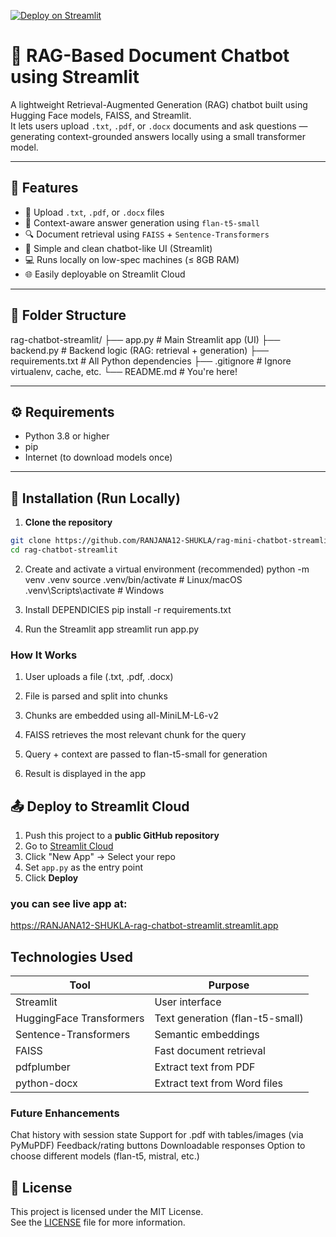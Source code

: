 [![Deploy on Streamlit](https://static.streamlit.io/badges/streamlit_badge_black_white.svg)](https://share.streamlit.io/)

# 🤖 RAG-Based Document Chatbot using Streamlit

A lightweight Retrieval-Augmented Generation (RAG) chatbot built using Hugging Face models, FAISS, and Streamlit.  
It lets users upload `.txt`, `.pdf`, or `.docx` documents and ask questions — generating context-grounded answers locally using a small transformer model.

---

## 🚀 Features

- 📁 Upload `.txt`, `.pdf`, or `.docx` files
- 🧠 Context-aware answer generation using `flan-t5-small`
- 🔍 Document retrieval using `FAISS` + `Sentence-Transformers`
- 💬 Simple and clean chatbot-like UI (Streamlit)
- 💻 Runs locally on low-spec machines (≤ 8GB RAM)
- 🌐 Easily deployable on Streamlit Cloud

---

## 📂 Folder Structure

rag-chatbot-streamlit/
├── app.py # Main Streamlit app (UI)
├── backend.py # Backend logic (RAG: retrieval + generation)
├── requirements.txt # All Python dependencies
├── .gitignore # Ignore virtualenv, cache, etc.
└── README.md # You're here!


---

## ⚙️ Requirements

- Python 3.8 or higher
- pip
- Internet (to download models once)

---

## 🔧 Installation (Run Locally)

1. **Clone the repository**

```bash
git clone https://github.com/RANJANA12-SHUKLA/rag-mini-chatbot-streamlit.git
cd rag-chatbot-streamlit

```
2. Create and activate a virtual environment (recommended)
python -m venv .venv
source .venv/bin/activate  # Linux/macOS
.venv\Scripts\activate     # Windows

3. Install DEPENDICIES
pip install -r requirements.txt

4. Run the Streamlit app
streamlit run app.py


### How It Works
1. User uploads a file (.txt, .pdf, .docx)

2. File is parsed and split into chunks

3. Chunks are embedded using all-MiniLM-L6-v2

4. FAISS retrieves the most relevant chunk for the query

5. Query + context are passed to flan-t5-small for generation

6. Result is displayed in the app

## 📤 Deploy to Streamlit Cloud

1. Push this project to a **public GitHub repository**
2. Go to [Streamlit Cloud](https://share.streamlit.io/)
3. Click "New App" → Select your repo
4. Set `app.py` as the entry point
5. Click **Deploy**

### you can see  live app at:
https://RANJANA12-SHUKLA-rag-chatbot-streamlit.streamlit.app

## Technologies Used

| Tool                     | Purpose                         |
| ------------------------ | ------------------------------- |
| Streamlit                | User interface                  |
| HuggingFace Transformers | Text generation (flan-t5-small) |
| Sentence-Transformers    | Semantic embeddings             |
| FAISS                    | Fast document retrieval         |
| pdfplumber               | Extract text from PDF           |
| python-docx              | Extract text from Word files    |

### Future Enhancements
Chat history with session state
Support for .pdf with tables/images (via PyMuPDF)
Feedback/rating buttons
Downloadable responses
Option to choose different models (flan-t5, mistral, etc.)



## 📄 License

This project is licensed under the MIT License.  
See the [LICENSE](LICENSE) file for more information.



